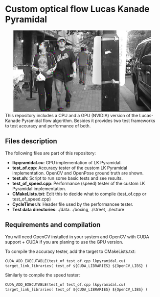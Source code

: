 
# Custom optical flow Lucas Kanade Pyramidal

<div align="center">
    <img src="doc_images/sample2.png", width="450">
</div>
</div>
    This repository includes a CPU and a GPU (NVIDIA) version of the Lucas-Kanade Pyramidal flow algorithm. Besides it provides two test frameworks to test accuracy and performance of both.
    

## Files description
The following files are part of this repository:

- **lkpyramidal.cu**: GPU implementation of LK Pyramidal.
- **test_of.cpp**: Accuracy tester of the custom LK Pyramidal implementation. OpenCV and OpenPose ground truth are shown.
- **test.sh**: Script to run some basic tests and see results.
- **test_of_speed.cpp**: Performance (speed) tester of the custom LK Pyramidal implementation.
- **CMakeLists.txt**: Edit this to decide what to compile (test_of.cpp or test_of_speed.cpp)
- **CycleTimer.h**: Header file used by the performancee tester.
- **Test data directories**: ./data. ./boxing, ./street, ./lecture

</div>


## Requirements and compilation

You will need OpenCV installed in your system and OpenCV with CUDA support + CUDA if you are planing to use the GPU version.

To compile the accuracy tester, add the target to CMakeLists.txt:


    CUDA_ADD_EXECUTABLE(test_of test_of.cpp lkpyramidal.cu)
    target_link_libraries( test_of ${CUDA_LIBRARIES} ${OpenCV_LIBS} )

Similarly to compile the speed tester:

    CUDA_ADD_EXECUTABLE(test_of test_of.cpp lkpyramidal.cu)
    target_link_libraries( test_of ${CUDA_LIBRARIES} ${OpenCV_LIBS} )






